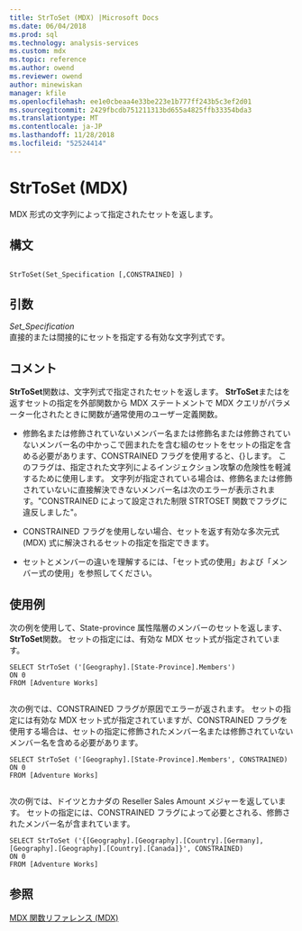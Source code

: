 ```yaml
---
title: StrToSet (MDX) |Microsoft Docs
ms.date: 06/04/2018
ms.prod: sql
ms.technology: analysis-services
ms.custom: mdx
ms.topic: reference
ms.author: owend
ms.reviewer: owend
author: minewiskan
manager: kfile
ms.openlocfilehash: ee1e0cbeaa4e33be223e1b777ff243b5c3ef2d01
ms.sourcegitcommit: 2429fbcdb751211313bd655a4825ffb33354bda3
ms.translationtype: MT
ms.contentlocale: ja-JP
ms.lasthandoff: 11/28/2018
ms.locfileid: "52524414"
---
```

# <a name="strtoset-mdx"></a>StrToSet (MDX)


  MDX 形式の文字列によって指定されたセットを返します。  
  
## <a name="syntax"></a>構文  
  
```  
  
StrToSet(Set_Specification [,CONSTRAINED] )   
```  
  
## <a name="arguments"></a>引数  
 *Set_Specification*  
 直接的または間接的にセットを指定する有効な文字列式です。  
  
## <a name="remarks"></a>コメント  
 **StrToSet**関数は、文字列式で指定されたセットを返します。 **StrToSet**またはを返すセットの指定を外部関数から MDX ステートメントで MDX クエリがパラメーター化されたときに関数が通常使用のユーザー定義関数。  
  
-   修飾名または修飾されていないメンバー名または修飾名または修飾されていないメンバー名の中かっこで囲まれたを含む組のセットをセットの指定を含める必要があります、CONSTRAINED フラグを使用すると、{}します。 このフラグは、指定された文字列によるインジェクション攻撃の危険性を軽減するために使用します。 文字列が指定されている場合は、修飾名または修飾されていないに直接解決できないメンバー名は次のエラーが表示されます。"CONSTRAINED によって設定された制限 STRTOSET 関数でフラグに違反しました"。  
  
-   CONSTRAINED フラグを使用しない場合、セットを返す有効な多次元式 (MDX) 式に解決されるセットの指定を指定できます。  
  
-   セットとメンバーの違いを理解するには、「セット式の使用」および「メンバー式の使用」を参照してください。  
  
## <a name="examples"></a>使用例  
 次の例を使用して、State-province 属性階層のメンバーのセットを返します、 **StrToSet**関数。 セットの指定には、有効な MDX セット式が指定されています。  
  
```  
SELECT StrToSet ('[Geography].[State-Province].Members')  
ON 0  
FROM [Adventure Works]  
  
```  
  
 次の例では、CONSTRAINED フラグが原因でエラーが返されます。 セットの指定には有効な MDX セット式が指定されていますが、CONSTRAINED フラグを使用する場合は、セットの指定に修飾されたメンバー名または修飾されていないメンバー名を含める必要があります。  
  
```  
SELECT StrToSet ('[Geography].[State-Province].Members', CONSTRAINED)  
ON 0  
FROM [Adventure Works]  
  
```  
  
 次の例では、ドイツとカナダの Reseller Sales Amount メジャーを返しています。 セットの指定には、CONSTRAINED フラグによって必要とされる、修飾されたメンバー名が含まれています。  
  
```  
SELECT StrToSet ('{[Geography].[Geography].[Country].[Germany],[Geography].[Geography].[Country].[Canada]}', CONSTRAINED)  
ON 0  
FROM [Adventure Works]  
```  
  
## <a name="see-also"></a>参照  
 [MDX 関数リファレンス &#40;MDX&#41;](../mdx/mdx-function-reference-mdx.md)  
  
  
